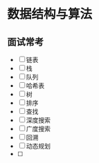 # 数据结构与算法

## 面试常考

-   [ ] 链表
-   [ ] 栈
-   [ ] 队列
-   [ ] 哈希表
-   [ ] 树
-   [ ] 排序
-   [ ] 查找
-   [ ] 深度搜索
-   [ ] 广度搜索
-   [ ] 回溯
-   [ ] 动态规划
-   [ ] 